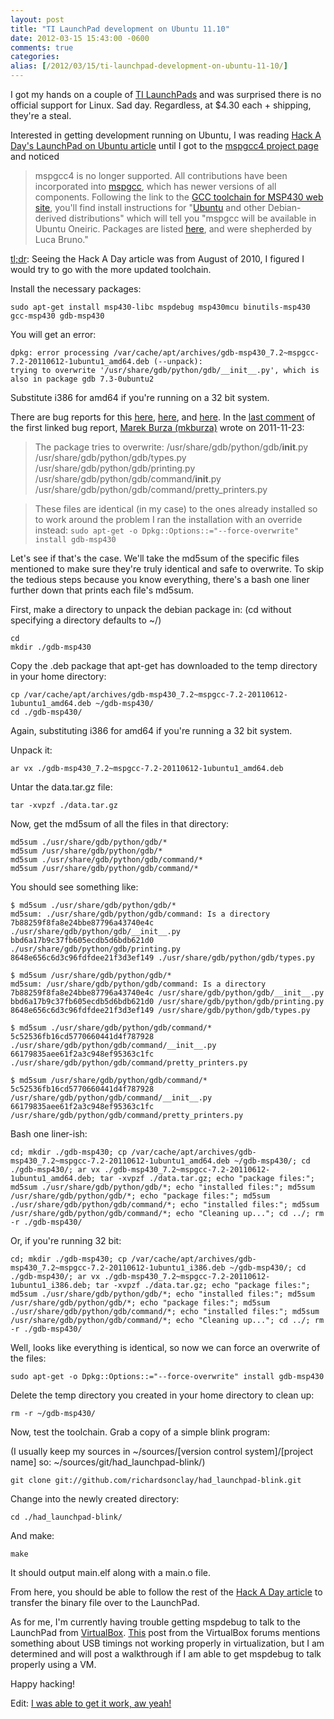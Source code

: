 ```yaml
---
layout: post
title: "TI LaunchPad development on Ubuntu 11.10"
date: 2012-03-15 15:43:00 -0600
comments: true
categories: 
alias: [/2012/03/15/ti-launchpad-development-on-ubuntu-11-10/]
---
```

I got my hands on a couple of [TI LaunchPads](http://www.ti.com/launchpad) and was surprised there is no official support for Linux. Sad day. Regardless, at $4.30 each + shipping, they're a steal.

Interested in getting development running on Ubuntu, I was reading [Hack A Day's LaunchPad on Ubuntu article](http://hackaday.com/2010/08/11/how-to-launchpad-programming-with-linux/) until I got to the [mspgcc4 project page](http://mspgcc4.sourceforge.net/) and noticed
>mspgcc4 is no longer supported. All contributions have been incorporated into [mspgcc](http://sourceforge.net/projects/mspgcc/), which has newer versions of all components.
Following the link to the [GCC toolchain for MSP430 web site](http://sourceforge.net/apps/mediawiki/mspgcc/index.php?title=MSPGCC_Wiki), you'll find install instructions for "[Ubuntu](http://sourceforge.net/apps/mediawiki/mspgcc/index.php?title=Install:debian) and other Debian-derived distributions" which will tell you "mspgcc will be available in Ubuntu Oneiric. Packages are listed [here](https://launchpad.net/ubuntu/oneiric/+search?text=msp430), and were shepherded by Luca Bruno."

[tl;dr](http://en.wikipedia.org/wiki/Wikipedia:Too_long;_didn't_read): Seeing the Hack A Day article was from August of 2010, I figured I would try to go with the more updated toolchain.
<!-- more -->

Install the necessary packages:
```
sudo apt-get install msp430-libc mspdebug msp430mcu binutils-msp430 gcc-msp430 gdb-msp430
```

You will get an error:
```
dpkg: error processing /var/cache/apt/archives/gdb-msp430_7.2~mspgcc-7.2-20110612-1ubuntu1_amd64.deb (--unpack):
trying to overwrite '/usr/share/gdb/python/gdb/__init__.py', which is also in package gdb 7.3-0ubuntu2
```

Substitute i386 for amd64 if you're running on a 32 bit system.

There are bug reports for this [here](https://bugs.launchpad.net/ubuntu/+source/gdb-msp430/+bug/860045), [here](https://bugs.launchpad.net/ubuntu/+source/gdb-msp430/+bug/868317), and [here](https://bugs.launchpad.net/gdb-linaro/+bug/891970/comments/7). In the [last comment](https://bugs.launchpad.net/ubuntu/+source/gdb-msp430/+bug/860045/comments/3) of the first linked bug report, [Marek Burza (mkburza)](https://launchpad.net/~mkburza) wrote on 2011-11-23:

>The package tries to overwrite:
>/usr/share/gdb/python/gdb/__init__.py
>/usr/share/gdb/python/gdb/types.py
>/usr/share/gdb/python/gdb/printing.py
>/usr/share/gdb/python/gdb/command/__init__.py
>/usr/share/gdb/python/gdb/command/pretty\_printers.py

>These files are identical (in my case) to the ones already installed so to work around the problem I ran the installation with an override instead:
>```sudo apt-get -o Dpkg::Options::="--force-overwrite" install gdb-msp430```

Let's see if that's the case. We'll take the md5sum of the specific files mentioned to make sure they're truly identical and safe to overwrite. To skip the tedious steps because you know everything, there's a bash one liner further down that prints each file's md5sum.

First, make a directory to unpack the debian package in: (cd without specifying a directory defaults to ~/)
```
cd
mkdir ./gdb-msp430
```

Copy the .deb package that apt-get has downloaded to the temp directory in your home directory:
```
cp /var/cache/apt/archives/gdb-msp430_7.2~mspgcc-7.2-20110612-1ubuntu1_amd64.deb ~/gdb-msp430/
cd ./gdb-msp430/
```

Again, substituting i386 for amd64 if you're running a 32 bit system.

Unpack it:
```
ar vx ./gdb-msp430_7.2~mspgcc-7.2-20110612-1ubuntu1_amd64.deb
```

Untar the data.tar.gz file:
```
tar -xvpzf ./data.tar.gz
```

Now, get the md5sum of all the files in that directory:
```
md5sum ./usr/share/gdb/python/gdb/*
md5sum /usr/share/gdb/python/gdb/*
md5sum ./usr/share/gdb/python/gdb/command/*
md5sum /usr/share/gdb/python/gdb/command/*
```

You should see something like:
```
$ md5sum ./usr/share/gdb/python/gdb/*
md5sum: ./usr/share/gdb/python/gdb/command: Is a directory
7b88259f8fa8e24bbe87796a43740e4c ./usr/share/gdb/python/gdb/__init__.py
bbd6a17b9c37fb605ecdb5d6bdb621d0 ./usr/share/gdb/python/gdb/printing.py
8648e656c6d3c96fdfdee21f3d3ef149 ./usr/share/gdb/python/gdb/types.py

$ md5sum /usr/share/gdb/python/gdb/*
md5sum: /usr/share/gdb/python/gdb/command: Is a directory
7b88259f8fa8e24bbe87796a43740e4c /usr/share/gdb/python/gdb/__init__.py
bbd6a17b9c37fb605ecdb5d6bdb621d0 /usr/share/gdb/python/gdb/printing.py
8648e656c6d3c96fdfdee21f3d3ef149 /usr/share/gdb/python/gdb/types.py

$ md5sum ./usr/share/gdb/python/gdb/command/*
5c52536fb16cd5770660441d4f787928 ./usr/share/gdb/python/gdb/command/__init__.py
66179835aee61f2a3c948ef95363c1fc ./usr/share/gdb/python/gdb/command/pretty_printers.py

$ md5sum /usr/share/gdb/python/gdb/command/*
5c52536fb16cd5770660441d4f787928 /usr/share/gdb/python/gdb/command/__init__.py
66179835aee61f2a3c948ef95363c1fc /usr/share/gdb/python/gdb/command/pretty_printers.py
```

Bash one liner-ish:
```
cd; mkdir ./gdb-msp430; cp /var/cache/apt/archives/gdb-msp430_7.2~mspgcc-7.2-20110612-1ubuntu1_amd64.deb ~/gdb-msp430/; cd ./gdb-msp430/; ar vx ./gdb-msp430_7.2~mspgcc-7.2-20110612-1ubuntu1_amd64.deb; tar -xvpzf ./data.tar.gz; echo "package files:"; md5sum ./usr/share/gdb/python/gdb/*; echo "installed files:"; md5sum /usr/share/gdb/python/gdb/*; echo "package files:"; md5sum ./usr/share/gdb/python/gdb/command/*; echo "installed files:"; md5sum /usr/share/gdb/python/gdb/command/*; echo "Cleaning up..."; cd ../; rm -r ./gdb-msp430/
```

Or, if you're running 32 bit:
```
cd; mkdir ./gdb-msp430; cp /var/cache/apt/archives/gdb-msp430_7.2~mspgcc-7.2-20110612-1ubuntu1_i386.deb ~/gdb-msp430/; cd ./gdb-msp430/; ar vx ./gdb-msp430_7.2~mspgcc-7.2-20110612-1ubuntu1_i386.deb; tar -xvpzf ./data.tar.gz; echo "package files:"; md5sum ./usr/share/gdb/python/gdb/*; echo "installed files:"; md5sum /usr/share/gdb/python/gdb/*; echo "package files:"; md5sum ./usr/share/gdb/python/gdb/command/*; echo "installed files:"; md5sum /usr/share/gdb/python/gdb/command/*; echo "Cleaning up..."; cd ../; rm -r ./gdb-msp430/
```

Well, looks like everything is identical, so now we can force an overwrite of the files:
```
sudo apt-get -o Dpkg::Options::="--force-overwrite" install gdb-msp430
```

Delete the temp directory you created in your home directory to clean up:
```
rm -r ~/gdb-msp430/
```

Now, test the toolchain. Grab a copy of a simple blink program:

(I usually keep my sources in ~/sources/[version control system]/[project name] so: ~/sources/git/had_launchpad-blink/)
```
git clone git://github.com/richardsonclay/had_launchpad-blink.git
```

Change into the newly created directory:
```
cd ./had_launchpad-blink/
```

And make:
```
make
```

It should output main.elf along with a main.o file.

From here, you should be able to follow the rest of the [Hack A Day article](http://hackaday.com/2010/08/11/how-to-launchpad-programming-with-linux/) to transfer the binary file over to the LaunchPad.

As for me, I'm currently having trouble getting mspdebug to talk to the LaunchPad from [VirtualBox](https://www.virtualbox.org/). [This](https://forums.virtualbox.org/viewtopic.php?f=5&t=3355) post from the VirtualBox forums mentions something about USB timings not working properly in virtualization, but I am determined and will post a walkthrough if I am able to get mspdebug to talk properly using a VM.

Happy hacking!

Edit: [I was able to get it work, aw yeah!](http://clayrichardson.me/2012/03/16/ti-launchpad-development-on-ubuntu-11-10-running-in-virtualbox/)

